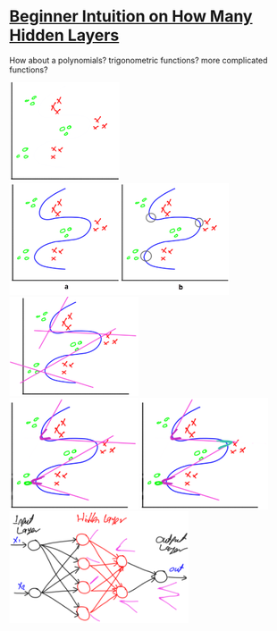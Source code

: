 # [Beginner Intuition on How Many Hidden Layers][1]

How about a polynomials?  trigonometric functions? more complicated functions?

<div class="flex">
  <img alt="xor" src="/images/curve.png" style="height: 178px" />
  <img alt="xor" src="/images/curve-ideal.png" style="height: 200px">
  <img alt="xor" src="/images/curve-sigma.png" style="height: 178px">
</div>
<div class="flex">
  <img alt="xor" src="/images/curve-activated-1.png" style="height: 200px" />
  <img alt="xor" src="/images/curve-activated-2.png" style="height: 200px" />
  <img alt="xor" src="/images/curve-nn.png" style="height: 200px">
</div>

[1]: https://towardsdatascience.com/beginners-ask-how-many-hidden-layers-neurons-to-use-in-artificial-neural-networks-51466afa0d3e


